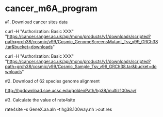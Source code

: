 # cancer_m6A_program

#1. Download cancer sites data

curl -H "Authorization: Basic XXX" "https://cancer.sanger.ac.uk/api/mono/products/v1/downloads/scripted?path=grch38/cosmic/v99/Cosmic_GenomeScreensMutant_Tsv_v99_GRCh38.tar&bucket=downloads"

curl -H "Authorization: Basic XXX" "https://cancer.sanger.ac.uk/api/mono/products/v1/downloads/scripted?path=grch38/cosmic/v99/Cosmic_Sample_Tsv_v99_GRCh38.tar&bucket=downloads"

#2. Download of 62 species genome alignment

http://hgdownload.soe.ucsc.edu/goldenPath/hg38/multiz100way/

#3. Calculate the value of rate4site

rate4site -s GeneX.aa.aln -t hg38.100way.nh >out.res
